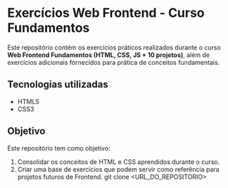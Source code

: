 # Exercícios Web Frontend - Curso Fundamentos

Este repositório contém os exercícios práticos realizados durante o curso **Web Frontend Fundamentos (HTML, CSS, JS + 10 projetos)**, além de exercícios adicionais fornecidos para prática de conceitos fundamentais.

## Tecnologias utilizadas

- HTML5  
- CSS3

## Objetivo

Este repositório tem como objetivo:  

1. Consolidar os conceitos de HTML e CSS aprendidos durante o curso.
2. Criar uma base de exercícios que podem servir como referência para projetos futuros de Frontend.
   git clone <URL_DO_REPOSITORIO>

